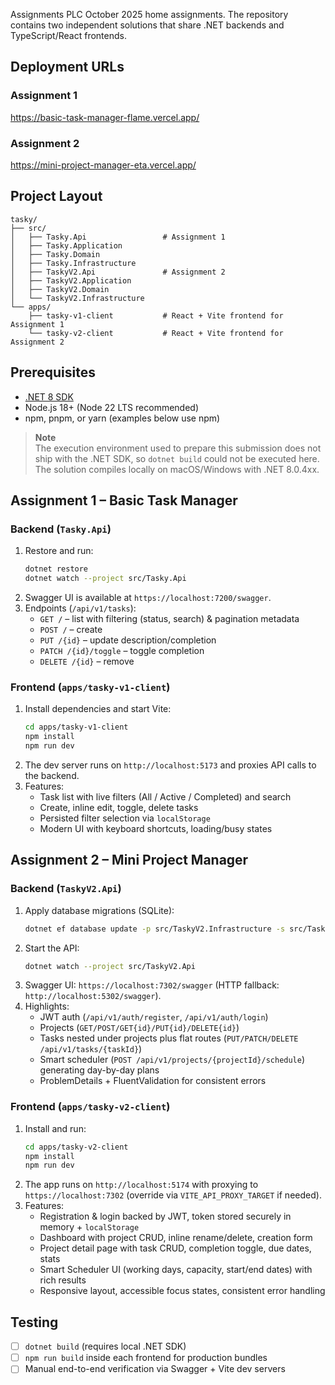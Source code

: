 Assignments
PLC October 2025 home assignments. The repository contains two independent solutions that share .NET backends and TypeScript/React frontends.

## Deployment URLs

### Assignment 1
https://basic-task-manager-flame.vercel.app/

### Assignment 2
https://mini-project-manager-eta.vercel.app/

   
## Project Layout

```
tasky/
├── src/
│   ├── Tasky.Api                 # Assignment 1
│   ├── Tasky.Application
│   ├── Tasky.Domain
│   ├── Tasky.Infrastructure
│   ├── TaskyV2.Api               # Assignment 2 
│   ├── TaskyV2.Application
│   ├── TaskyV2.Domain
│   └── TaskyV2.Infrastructure
└── apps/
    ├── tasky-v1-client           # React + Vite frontend for Assignment 1
    └── tasky-v2-client           # React + Vite frontend for Assignment 2
```

## Prerequisites

- [.NET 8 SDK](https://dotnet.microsoft.com/en-us/download)
- Node.js 18+ (Node 22 LTS recommended)
- npm, pnpm, or yarn (examples below use npm)

> **Note**  
> The execution environment used to prepare this submission does not ship with the .NET SDK, so `dotnet build` could not be executed here. The solution compiles locally on macOS/Windows with .NET 8.0.4xx.

## Assignment 1 – Basic Task Manager

### Backend (`Tasky.Api`)

1. Restore and run:
   ```bash
   dotnet restore
   dotnet watch --project src/Tasky.Api
   ```
2. Swagger UI is available at `https://localhost:7200/swagger`.
3. Endpoints (`/api/v1/tasks`):
   - `GET /` – list with filtering (status, search) & pagination metadata
   - `POST /` – create
   - `PUT /{id}` – update description/completion
   - `PATCH /{id}/toggle` – toggle completion
   - `DELETE /{id}` – remove

### Frontend (`apps/tasky-v1-client`)

1. Install dependencies and start Vite:
   ```bash
   cd apps/tasky-v1-client
   npm install
   npm run dev
   ```
2. The dev server runs on `http://localhost:5173` and proxies API calls to the backend.
3. Features:
   - Task list with live filters (All / Active / Completed) and search
   - Create, inline edit, toggle, delete tasks
   - Persisted filter selection via `localStorage`
   - Modern UI with keyboard shortcuts, loading/busy states

## Assignment 2 – Mini Project Manager

### Backend (`TaskyV2.Api`)

1. Apply database migrations (SQLite):
   ```bash
   dotnet ef database update -p src/TaskyV2.Infrastructure -s src/TaskyV2.Api
   ```
2. Start the API:
   ```bash
   dotnet watch --project src/TaskyV2.Api
   ```
3. Swagger UI: `https://localhost:7302/swagger` (HTTP fallback: `http://localhost:5302/swagger`).
4. Highlights:
   - JWT auth (`/api/v1/auth/register`, `/api/v1/auth/login`)
   - Projects (`GET/POST/GET{id}/PUT{id}/DELETE{id}`)
   - Tasks nested under projects plus flat routes (`PUT/PATCH/DELETE /api/v1/tasks/{taskId}`)
   - Smart scheduler (`POST /api/v1/projects/{projectId}/schedule`) generating day-by-day plans
   - ProblemDetails + FluentValidation for consistent errors

### Frontend (`apps/tasky-v2-client`)

1. Install and run:
   ```bash
   cd apps/tasky-v2-client
   npm install
   npm run dev
   ```
2. The app runs on `http://localhost:5174` with proxying to `https://localhost:7302` (override via `VITE_API_PROXY_TARGET` if needed).
3. Features:
   - Registration & login backed by JWT, token stored securely in memory + `localStorage`
   - Dashboard with project CRUD, inline rename/delete, creation form
   - Project detail page with task CRUD, completion toggle, due dates, stats
   - Smart Scheduler UI (working days, capacity, start/end dates) with rich results
   - Responsive layout, accessible focus states, consistent error handling

## Testing 

- [ ] `dotnet build` (requires local .NET SDK)
- [ ] `npm run build` inside each frontend for production bundles
- [ ] Manual end-to-end verification via Swagger + Vite dev servers
